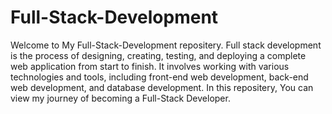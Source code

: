 # Full-Stack-Development
Welcome to My Full-Stack-Development repositery.
Full stack development is the process of designing, creating, testing, and deploying a complete web application from start to finish. It involves working with various technologies and tools, including front-end web development, back-end web development, and database development.
In this repositery, You can view my journey of becoming a Full-Stack Developer.
